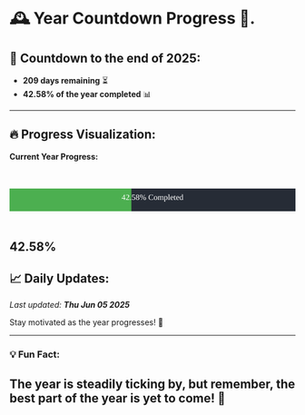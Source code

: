 
# &#x1F570; **Year Countdown Progress** &#x1F389;.

## &#x1F4C5; Countdown to the end of 2025:
- **209 days remaining** &#x23F3;
- **42.58% of the year completed** &#x1F4CA;

---

## &#x1F525; **Progress Visualization**:

**Current Year Progress:**

<br><br>
![Progress Bar](https://raw.githubusercontent.com/dayanidigv/year-countdown-progress/main/progress-bar.svg)
<br><br>

**42.58%**
---

## &#x1F4C8; **Daily Updates**:

_Last updated: **Thu Jun 05 2025**_

Stay motivated as the year progresses! &#x1F680;

--- 

### &#x1F4A1; **Fun Fact:**
The year is steadily ticking by, but remember, the best part of the year is yet to come! &#x1F31F;
---
